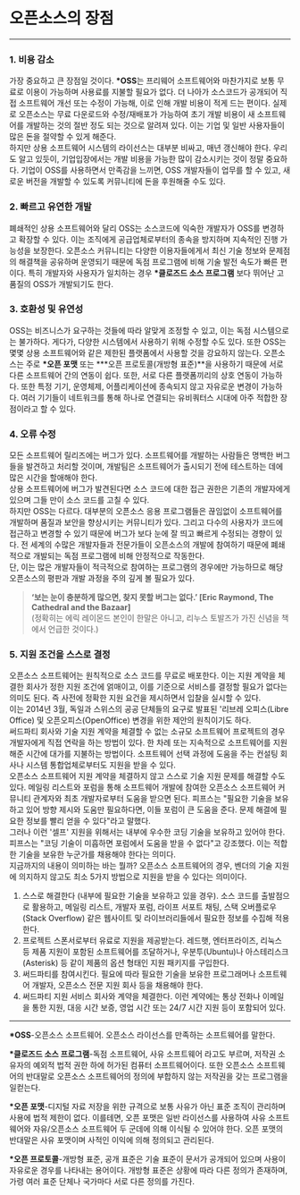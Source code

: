 # 오픈소스의 장점

---

### 1. 비용 감소

가장 중요하고 큰 장점일 것이다. **\*OSS**는 프리웨어 소프트웨어와 마찬가지로 보통 무료로 이용이 가능하며 사용료를 지불할 필요가 없다. 더 나아가 소스코드가 공개되어 직접 소프트웨어 개선 또는 수정이 가능해, 이로 인해 개발 비용이 적게 드는 편이다. 실제로 오픈소스는 무료 다운로드와 수정/재배포가 가능하여 초기 개발 비용이 새 소프트웨어를 개발하는 것의 절반 정도 되는 것으로 알려져 있다. 이는 기업 및 일반 사용자들이 많은 돈을 절약할 수 있게 해준다.  
하지만 상용 소프트웨어 시스템의 라이선스는 대부분 비싸고, 매년 갱신해야 한다. 우리도 알고 있듯이, 기업입장에서는 개발 비용을 가능한 많이 감소시키는 것이 정말 중요하다. 기업이 OSS를 사용하면서 만족감을 느끼면, OSS 개발자들이 업무를 할 수 있고, 새로운 버전을 개발할 수 있도록 커뮤니티에 돈을 후원해줄 수도 있다.

### 2. 빠르고 유연한 개발

폐쇄적인 상용 소프트웨어와 달리 OSS는 소스코드에 익숙한 개발자가 OSS를 변경하고 확장할 수 있다. 이는 조직에게 공급업체로부터의 종속을 방지하며 지속적인 진행 가능성을 보장한다. 오픈소스 커뮤니티는 다양한 이용자들에게서 최신 기술 정보와 문제점의 해결책을 공유하며 운영되기 때문에 독점 프로그램에 비해 기술 발전 속도가 빠른 편이다. 특히 개발자와 사용자가 일치하는 경우 **\*클로즈드 소스 프로그램** 보다 뛰어난 고품질의 OSS가 개발되기도 한다.

### 3. 호환성 및 유연성

OSS는 비즈니스가 요구하는 것들에 따라 알맞게 조정할 수 있고, 이는 독점 시스템으로는 불가하다. 게다가, 다양한 시스템에서 사용하기 위해 수정할 수도 있다. 또한 OSS는 몇몇 상용 소프트웨어와 같은 제한된 플랫폼에서 사용할 것을 강요하지 않는다. 오픈소스는 주로 **\*오픈 포맷** 또는 **\*오픈 프로토콜\(개방형 표준\)**을 사용하기 때문에 서로 다른 소프트웨어 간의 연동이 쉽다. 또한, 서로 다른 플랫폼끼리의 상호 연동이 가능하다. 또한 특정 기기, 운영체제, 어플리케이션에 종속되지 않고 자유로운 변경이 가능하다. 여러 기기들이 네트워크를 통해 하나로 연결되는 유비쿼터스 시대에 아주 적합한 장점이라고 할 수 있다.

### 4. 오류 수정

모든 소프트웨어 릴리즈에는 버그가 있다. 소프트웨어를 개발하는 사람들은 명백한 버그들을 발견하고 처리할 것이며, 개발팀은 소프트웨어가 출시되기 전에 테스트하는 데에 많은 시간을 할애해야 한다.  
상용 소프트웨어에 버그가 발견된다면 소스 코드에 대한 접근 권한은 기존의 개발자에게 있으며 그들 만이 소스 코드를 고칠 수 있다.  
하지만 OSS는 다르다. 대부분의 오픈소스 응용 프로그램들은 끊임없이 소프트웨어를 개발하며 품질과 보안을 향상시키는 커뮤니티가 있다. 그리고 다수의 사용자가 코드에 접근하고 변경할 수 있기 때문에 버그가 보다 눈에 잘 띄고 빠르게 수정되는 경향이 있다. 전 세계의 수많은 개발자들과 전문가들이 오픈소스의 개발에 참여하기 때문에 폐쇄적으로 개발되는 독점 프로그램에 비해 안정적으로 작동한다.  
단, 이는 많은 개발자들이 적극적으로 참여하는 프로그램의 경우에만 가능하므로 해당 오픈소스의 평판과 개발 과정을 주의 깊게 볼 필요가 있다.

> **‘보는 눈이 충분하게 많으면, 찾지 못할 버그는 없다.’ \[Eric Raymond, The Cathedral and the Bazaar\]**  
> \(정확히는 에릭 레이몬드 본인이 한말은 아니고, 리누스 토발즈가 가진 신념을 책에서 언급한 것이다.\)

### 5. 지원 조건을 스스로 결정

오픈소스 소프트웨어는 원칙적으로 소스 코드를 무료로 배포한다. 이는 지원 계약을 체결한 회사가 정한 지원 조건에 얽매이고, 이를 기준으로 서비스를 결정할 필요가 없다는 의미도 된다. 즉 사전에 정확한 지원 요건을 제시하면서 입찰을 실시할 수 있다.  
이는 2014년 3월, 독일과 스위스의 공공 단체들의 요구로 발표된 '리브레 오피스\(Libre Office\) 및 오픈오피스\(OpenOffice\) 변경을 위한 제안의 원칙이기도 하다.  
써드파티 회사와 기술 지원 계약을 체결할 수 없는 소규모 소프트웨어 프로젝트의 경우 개발자에게 직접 연락을 하는 방법이 있다. 한 차례 또는 지속적으로 소프트웨어를 지원해준 시간에 대가를 지불하는 방법이다. 소프트웨어 선택 과정에 도움을 주는 컨설팅 회사나 시스템 통합업체로부터도 지원을 받을 수 있다.  
오픈소스 소프트웨어 지원 계약을 체결하지 않고 스스로 기술 지원 문제를 해결할 수도 있다. 메일링 리스트와 포럼을 통해 소프트웨어 개발에 참여한 오픈소스 소프트웨어 커뮤니티 관계자와 최초 개발자로부터 도움을 받으면 된다. 피프스는 "필요한 기술을 보유하고 있어 방향 제시와 도움만 필요하다면, 이들 포럼이 큰 도움을 준다. 문제 해결에 필요한 정보를 빨리 얻을 수 있다"라고 말했다.  
그러나 이런 '셀프' 지원을 위해서는 내부에 우수한 코딩 기술을 보유하고 있어야 한다. 피프스는 "코딩 기술이 미흡하면 포럼에서 도움을 받을 수 없다"고 강조했다. 이는 적합한 기술을 보유한 누군가를 채용해야 한다는 의미다.  
지금까지의 내용이 의미하는 바는 뭘까? 오픈소스 소프트웨어의 경우, 벤더의 기술 지원에 의지하지 않고도 최소 5가지 방법으로 지원을 받을 수 있다는 의미이다.  
1. 스스로 해결한다 \(내부에 필요한 기술을 보유하고 있을 경우\). 소스 코드를 출발점으로 활용하고, 메일링 리스트, 개발자 포럼, 라이프 서포트 채팅, 스택 오버플로우\(Stack Overflow\) 같은 웹사이트 및 라이브러리들에서 필요한 정보를 수집해 적용한다.  
2. 프로젝트 스폰서로부터 유료로 지원을 제공받는다. 레드햇, 엔터프라이즈, 리눅스 등 제품 지원이 포함된 소프트웨어를 조달하거나, 우분투\(Ubuntu\)나 아스테리스크\(Asterisk\) 등 같이 제품의 옵션 형태인 지원 패키지를 구입한다.  
3. 써드파티를 참여시킨다. 필요에 따라 필요한 기술을 보유한 프로그래머나 소프트웨어 개발자, 오픈소스 전문 지원 회사 등을 채용해야 한다.  
4. 써드파티 지원 서비스 회사와 계약을 체결한다. 이런 계약에는 통상 전화나 이메일을 통한 지원, 대응 시간 보증, 영업 시간 또는 24/7 시간 지원 등이 포함되어 있다.

---

**\*OSS**-오픈소스 소프트웨어. 오픈소스 라이선스를 만족하는 소프트웨어를 말한다.

**\*클로즈드 소스 프로그램**-독점 소프트웨어, 사유 소프트웨어 라고도 부르며, 저작권 소유자의 예외적 법적 권한 하에 허가된 컴퓨터 소프트웨어이다. 또한 오픈소스 소프트웨어의 반대말로 오픈소스 소프트웨어의 정의에 부합하지 않는 저작권을 갖는 프로그램을 일컫는다.

**\*오픈 포맷**-디지털 자료 저장을 위한 규격으로 보통 사유가 아닌 표준 조직이 관리하며 사용에 법적 제한이 없다. 이를테면, 오픈 포맷은 일반 라이선스를 사용하여 사유 소프트웨어와 자유/오픈소스 소프트웨어 두 군데에 의해 이식될 수 있어야 한다. 오픈 포맷의 반대말은 사유 포맷이며 사적인 이익에 의해 정의되고 관리된다.

**\*오픈 프로토콜**-개방형 표준, 공개 표준은 기술 표준이 문서가 공개되어 있으며 사용이 자유로운 경우를 나타내는 용어이다. 개방형 표준은 상황에 따라 다른 정의가 존재하며, 가령 여러 표준 단체나 국가마다 서로 다른 정의를 가진다.

